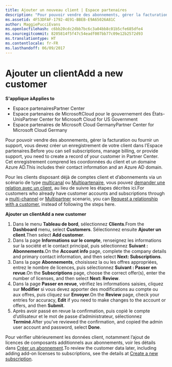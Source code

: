 ```yaml
---
title: Ajouter un nouveau client | Espace partenaires
description: "Pour pouvoir vendre des abonnements, gérer la facturation ou fournir un support, vous devez créer un enregistrement de votre client dans l’Espace partenaires. Cet enregistrement comprend ses coordonnées et un domaine Azure AD."
ms.assetid: 4F53DFAF-1792-4E91-BBEB-E9A65026A81C
author: MaggiePucciEvans
ms.openlocfilehash: c6bb20cdc2dbb7bc6c3a04bb8c01b5cfe685dfe4
ms.sourcegitcommit: 8205814f5f47c54eadf007bb77c09e12b2572d93
ms.translationtype: HT
ms.contentlocale: fr-FR
ms.lasthandoff: 06/09/2017
---
```

# <a name="add-a-new-customer"></a><span data-ttu-id="9bb9d-104">Ajouter un client</span><span class="sxs-lookup"><span data-stu-id="9bb9d-104">Add a new customer</span></span>

**<span data-ttu-id="9bb9d-105">S'applique à</span><span class="sxs-lookup"><span data-stu-id="9bb9d-105">Applies to</span></span>**

-  <span data-ttu-id="9bb9d-106">Espace partenaires</span><span class="sxs-lookup"><span data-stu-id="9bb9d-106">Partner Center</span></span>
-  <span data-ttu-id="9bb9d-107">Espace partenaires de MicrosoftCloud pour le gouvernement des États-Unis</span><span class="sxs-lookup"><span data-stu-id="9bb9d-107">Partner Center for Microsoft Cloud for US Government</span></span>
-  <span data-ttu-id="9bb9d-108">Espace partenaires de Microsoft Cloud Germany</span><span class="sxs-lookup"><span data-stu-id="9bb9d-108">Partner Center for Microsoft Cloud Germany</span></span>


<span data-ttu-id="9bb9d-109">Pour pouvoir vendre des abonnements, gérer la facturation ou fournir un support, vous devez créer un enregistrement de votre client dans l’Espace partenaires.</span><span class="sxs-lookup"><span data-stu-id="9bb9d-109">Before you can sell subscriptions, manage billing, or provide support, you need to create a record of your customer in Partner Center.</span></span> <span data-ttu-id="9bb9d-110">Cet enregistrement comprend les coordonnées du client et un domaine Azure&nbsp;AD.</span><span class="sxs-lookup"><span data-stu-id="9bb9d-110">This includes their contact information and an Azure AD domain.</span></span>

<span data-ttu-id="9bb9d-111">Pour les clients disposant déjà de comptes client et d’abonnements via un scénario de type [multicanal](multichannel.md) ou [Multipartenaire](multipartner.md), vous pouvez [demander une relation avec un client](request-a-relationship-with-a-customer.md), au lieu de suivre les étapes décrites ici.</span><span class="sxs-lookup"><span data-stu-id="9bb9d-111">For customers who already have customer accounts and subscriptions through a [multi-channel](multichannel.md) or [Multipartner](multipartner.md) scenario, you can [Request a relationship with a customer](request-a-relationship-with-a-customer.md), instead of following the steps here.</span></span>

**<span data-ttu-id="9bb9d-112">Ajouter un client</span><span class="sxs-lookup"><span data-stu-id="9bb9d-112">Add a new customer</span></span>**

1.  <span data-ttu-id="9bb9d-113">Dans le menu **Tableau de bord**, sélectionnez **Clients**.</span><span class="sxs-lookup"><span data-stu-id="9bb9d-113">From the **Dashboard** menu, select **Customers**.</span></span> <span data-ttu-id="9bb9d-114">Sélectionnez ensuite **Ajouter un client**.</span><span class="sxs-lookup"><span data-stu-id="9bb9d-114">Then select **Add customer**.</span></span>
2.  <span data-ttu-id="9bb9d-115">Dans la page **Informations sur le compte**, renseignez les informations sur la société et le contact principal, puis sélectionnez **Suivant&nbsp;: Abonnements**.</span><span class="sxs-lookup"><span data-stu-id="9bb9d-115">On the **Account info** page, complete the company details and primary contact information, and then select **Next: Subscriptions**.</span></span>
3.  <span data-ttu-id="9bb9d-116">Dans la page **Abonnements**, choisissez la ou les offres appropriées, entrez le nombre de licences, puis sélectionnez **Suivant&nbsp;: Passer en revue**.</span><span class="sxs-lookup"><span data-stu-id="9bb9d-116">On the **Subscriptions** page, choose the correct offer(s), enter the number of licenses, and then select **Next: Review**.</span></span>
4.  <span data-ttu-id="9bb9d-117">Dans la page **Passer en revue**, vérifiez les informations saisies, cliquez sur **Modifier** si vous devez apporter des modifications au compte ou aux offres, puis cliquez sur **Envoyer**.</span><span class="sxs-lookup"><span data-stu-id="9bb9d-117">On the **Review** page, check your entries for accuracy, **Edit** if you need to make changes to the account or offers, and then **Submit**.</span></span>
5.  <span data-ttu-id="9bb9d-118">Après avoir passé en revue la confirmation, puis copié le compte d’utilisateur et le mot de passe d’administrateur, sélectionnez **Terminé**.</span><span class="sxs-lookup"><span data-stu-id="9bb9d-118">After you’ve reviewed the confirmation, and copied the admin user account and password, select **Done**.</span></span>

<span data-ttu-id="9bb9d-119">Pour vérifier ultérieurement les données client, notamment l’ajout de licences de composants additionnels aux abonnements, voir les détails dans [Créer un abonnement](create-a-new-subscription.md).</span><span class="sxs-lookup"><span data-stu-id="9bb9d-119">To review the customer data later, including adding add-on licenses to subscriptions, see the details at [Create a new subscription](create-a-new-subscription.md).</span></span>

 

 



